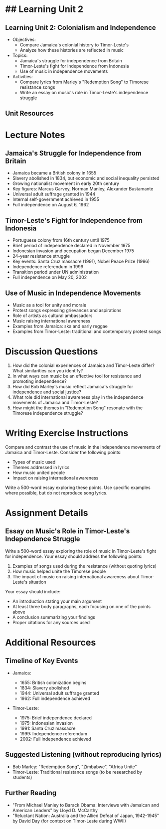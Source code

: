 # ## Learning Unit 2

## Learning Unit 2: Colonialism and Independence 
- Objectives:
  * Compare Jamaica's colonial history to Timor-Leste's
  * Analyze how these histories are reflected in music
- Topics:
  * Jamaica's struggle for independence from Britain
  * Timor-Leste's fight for independence from Indonesia  
  * Use of music in independence movements
- Activities:
  * Compare lyrics from Marley's "Redemption Song" to Timorese resistance songs
  * Write an essay on music's role in Timor-Leste's independence struggle

## Unit Resources

# Lecture Notes

## Jamaica's Struggle for Independence from Britain

- Jamaica became a British colony in 1655
- Slavery abolished in 1834, but economic and social inequality persisted
- Growing nationalist movement in early 20th century
- Key figures: Marcus Garvey, Norman Manley, Alexander Bustamante
- Universal adult suffrage granted in 1944
- Internal self-government achieved in 1955
- Full independence on August 6, 1962

## Timor-Leste's Fight for Independence from Indonesia

- Portuguese colony from 16th century until 1975
- Brief period of independence declared in November 1975
- Indonesian invasion and occupation began December 1975
- 24-year resistance struggle
- Key events: Santa Cruz massacre (1991), Nobel Peace Prize (1996)
- Independence referendum in 1999
- Transition period under UN administration
- Full independence on May 20, 2002

## Use of Music in Independence Movements

- Music as a tool for unity and morale
- Protest songs expressing grievances and aspirations
- Role of artists as cultural ambassadors
- Music raising international awareness
- Examples from Jamaica: ska and early reggae
- Examples from Timor-Leste: traditional and contemporary protest songs

# Discussion Questions

1. How did the colonial experiences of Jamaica and Timor-Leste differ? What similarities can you identify?
2. In what ways can music be an effective tool for resistance and promoting independence?
3. How did Bob Marley's music reflect Jamaica's struggle for independence and social justice?
4. What role did international awareness play in the independence movements of Jamaica and Timor-Leste?
5. How might the themes in "Redemption Song" resonate with the Timorese independence struggle?

# Writing Exercise Instructions

Compare and contrast the use of music in the independence movements of Jamaica and Timor-Leste. Consider the following points:

- Types of music used
- Themes addressed in lyrics
- How music united people
- Impact on raising international awareness

Write a 500-word essay exploring these points. Use specific examples where possible, but do not reproduce song lyrics.

# Assignment Details

## Essay on Music's Role in Timor-Leste's Independence Struggle

Write a 500-word essay exploring the role of music in Timor-Leste's fight for independence. Your essay should address the following points:

1. Examples of songs used during the resistance (without quoting lyrics)
2. How music helped unite the Timorese people
3. The impact of music on raising international awareness about Timor-Leste's situation

Your essay should include:
- An introduction stating your main argument
- At least three body paragraphs, each focusing on one of the points above
- A conclusion summarizing your findings
- Proper citations for any sources used

# Additional Resources

## Timeline of Key Events

- Jamaica:
  * 1655: British colonization begins
  * 1834: Slavery abolished
  * 1944: Universal adult suffrage granted
  * 1962: Full independence achieved

- Timor-Leste:
  * 1975: Brief independence declared
  * 1975: Indonesian invasion
  * 1991: Santa Cruz massacre
  * 1999: Independence referendum
  * 2002: Full independence achieved

## Suggested Listening (without reproducing lyrics)

- Bob Marley: "Redemption Song", "Zimbabwe", "Africa Unite"
- Timor-Leste: Traditional resistance songs (to be researched by students)

## Further Reading

- "From Michael Manley to Barack Obama: Interviews with Jamaican and American Leaders" by Lloyd D. McCarthy
- "Reluctant Nation: Australia and the Allied Defeat of Japan, 1942-1945" by David Day (for context on Timor-Leste during WWII)